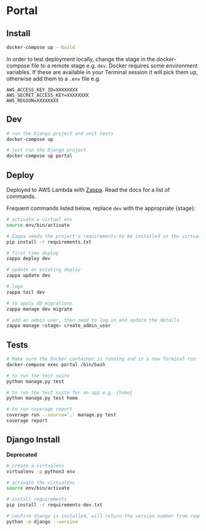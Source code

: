 # Portal

## Install

```bash
docker-compose up --build
```

In order to test deployment locally, change the stage in the docker-compose file to a remote stage e.g. `dev`. Docker requires some environment variables. If these are available in your Terminal session it will pick them up, otherwise add them to a `.env` file e.g.

```
AWS_ACCESS_KEY_ID=XXXXXXXX
AWS_SECRET_ACCESS_KEY=XXXXXXXX
AWS_REGION=XXXXXXXX
```

## Dev

```bash
# run the Django project and unit tests
docker-compose up

# just run the Django project
docker-compose up portal
```

## Deploy

Deployed to AWS Lambda with [Zappa](https://github.com/Miserlou/Zappa). Read the docs for a list of commands.



Frequent commands listed below, replace `dev` with the appropriate {stage}:

```bash
# activate a virtual env
source env/bin/activate

# Zappa needs the project's requirements to be installed in the virtual env
pip install -r requirements.txt

# first time deploy
zappa deploy dev

# update an existing deploy
zappa update dev

# logs
zappa tail dev

# to apply db migrations
zappa manage dev migrate

# add an admin user, then need to log in and update the details
zappa manage <stage> create_admin_user
```

## Tests

```bash
# Make sure the Docker container is running and in a new Terminal run
docker-compose exec portal /bin/bash

# to run the test suite
python manage.py test

# to run the test suite for an app e.g. {home}
python manage.py test home

# to run coverage report
coverage run --source='.' manage.py test
coverage report
```

## Django Install

**Deprecated**

```bash
# create a virtualenv
virtualenv -p python3 env

# activate the virtualenv
source env/bin/activate

# install requirements
pip install -r requirements-dev.txt

# confirm django is installed, will return the version number from requirements.txt
python -m django --version
```
